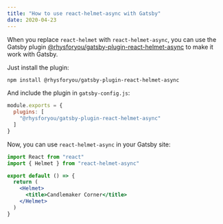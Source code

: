 ```yaml
---
title: "How to use react-helmet-async with Gatsby"
date: 2020-04-23
---
```

When you replace `react-helmet` with `react-helmet-async`, you can use the Gatsby plugin [@rhysforyou/gatsby-plugin-react-helmet-async](https://www.gatsbyjs.org/packages/@rhysforyou/gatsby-plugin-react-helmet-async/) to make it work with Gatsby.

Just install the plugin:

```bash
npm install @rhysforyou/gatsby-plugin-react-helmet-async
```

And include the plugin in `gatsby-config.js`:

```jsx
module.exports = {
  plugins: [
    "@rhysforyou/gatsby-plugin-react-helmet-async"
  ]
}
```

Now, you can use `react-helmet-async` in your Gatsby site:

```jsx
import React from "react"
import { Helmet } from "react-helmet-async"

export default () => {
  return (
    <Helmet>
      <title>Candlemaker Corner</title>
    </Helmet>
  )
}
```
